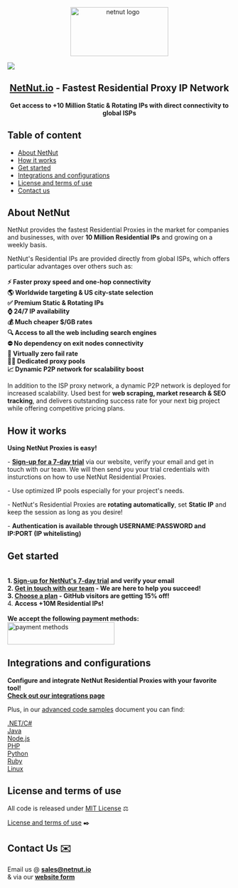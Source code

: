<p align="center">
    <a href="https://netnut.io/"><img src="https://netnut.io/wp-content/uploads/2020/03/netnut-new.png" alt="netnut logo" width="220" height="110"></a>
  </a>
</p>

[<img src="https://netnut.io/wp-content/uploads/2020/11/README-IMAGE.png">](https://netnut.io/github-promotion-residential-proxy)

<h2 align="center">
<a href="https://netnut.io/github-promotion-residential-proxy">NetNut.io</a> - Fastest Residential Proxy IP Network
</h2>

<p align="center">
<strong>Get access to +10 Million Static & Rotating IPs with direct connectivity to global ISPs</strong>
</p>

## Table of content

- [About NetNut](#about-netnut)
- [How it works](#how-it-works)
- [Get started](#get-started)
- [Integrations and configurations](#integrations-and-configurations)
- [License and terms of use](#license-and-terms-of-use)
- [Contact us](#contact-us)
 
## About NetNut

NetNut provides the fastest Residential Proxies in the market for companies and businesses, with over <strong>10 Million Residential IPs</strong> and growing on a weekly basis.<br>

NetNut's Residential IPs are provided directly from global ISPs, which offers particular advantages over others such as:
<br>
<br><strong>⚡ Faster proxy speed and one-hop connectivity
<br>🌎 Worldwide targeting & US city-state selection
<br>✅ Premium Static & Rotating IPs
<br>⌚ 24/7 IP availability
<br>💰 Much cheaper $/GB rates
<br>🔍 Access to all the web including search engines
<br>⛔ No dependency on exit nodes connectivity
<br>💯 Virtually zero fail rate
<br>💪🏻 Dedicated proxy pools
<br>📈 Dynamic P2P network for scalability boost
</strong>
<p></p>
In addition to the ISP proxy network, a dynamic P2P network is deployed for increased scalability. Used best for <strong>web scraping, market research & SEO tracking</strong>, and delivers outstanding success rate for your next big project while offering competitive pricing plans. 
<p></p>

## How it works

<strong>Using NetNut Proxies is easy!</strong>
<p></p>
- <strong><a href="https://netnut.io/github-promotion-residential-proxy">Sign-up for a 7-day trial</a></strong> via our website, verify your email and get in touch with our team. We will then send you your trial credentials with insturctions on how to use NetNut Residential Proxies.
<p></p>
- Use optimized IP pools especially for your project's needs.
<p></p>
- NetNut's Residential Proxies are <strong>rotating automatically</strong>, set <strong>Static IP</strong> and keep the session as long as you desire!
<p></p>
- <strong>Authentication is available through USERNAME:PASSWORD and IP:PORT (IP whitelisting)</strong>
   
## Get started
<br> <strong>1. [Sign-up for NetNut's 7-day trial](https://netnut.io/github-promotion-residential-proxy) and verify your email
<br> 2. <a href="mailto:sales@netnut.io">Get in touch with our team</a> - We are here to help you succeed!
<br> 3. [Choose a plan](https://netnut.io/github-promotion-residential-proxy/#residential-proxy-pricing) - GitHub visitors are getting 15% off!</strong>
<br> 4. <strong>Access +10M Residential IPs!</strong>
<br><br><strong>We accept the following payment methods:</strong>
<br><a href="https://netnut.io/github-promotion-residential-proxy/#residential-proxy-pricing"><img src="https://netnut.io/wp-content/uploads/2020/11/payment_logos.png" alt="payment methods" width="241" height="50"></a>

## Integrations and configurations

<strong>Configure and integrate NetNut Residential Proxies with your favorite tool! <br>[Check out our integrations page](https://netnut.io/integrations)</strong><br>
<p>Plus, in our <a href="https://l.netnut.io/code-examples">advanced code samples</a> document you can find:</p>
<a href="https://l.netnut.io/code-examples">.NET/C#<br>
Java<br>
Node.js<br>
PHP<br>
Python<br>
Ruby<br>
Linux <br>
</a>

## License and terms of use

All code is released under [MIT License](https://github.com/NetNut-Proxy-Network/Advanced-Code-Samples/blob/master/LICENSE) ⚖️

<a href="https://netnut.io/license/">License and terms of use</a> ✒️

## Contact Us ✉️
Email us @ <strong>sales@netnut.io</strong><br>
& via our <a href="https://netnut.io/github-promotion-residential-proxy/#contact"><strong>website form</a></strong>
